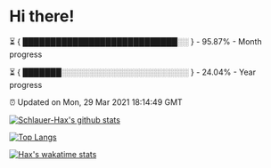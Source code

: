 # Hi there!

⏳ { ████████████████████████████░░ } - 95.87% - Month progress

⏳ { ███████░░░░░░░░░░░░░░░░░░░░░░░ } - 24.04% - Year progress

⏰ Updated on Mon, 29 Mar 2021 18:14:49 GMT


[![Schlauer-Hax's github stats](https://github-readme-stats.vercel.app/api?username=Schlauer-Hax&show_icons=true&theme=dark&count_private=true)](https://github.com/Schlauer-Hax)


[![Top Langs](https://github-readme-stats.vercel.app/api/top-langs/?username=Schlauer-Hax&layout=compact&theme=dark)](https://github.com/Schlauer-Hax?tab=repositories)


[![Hax's wakatime stats](https://github-readme-stats.vercel.app/api/wakatime?username=Hax&theme=dark)](https://wakatime.com/@Hax)

